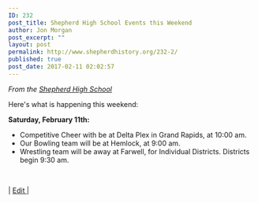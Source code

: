 ```yaml
---
ID: 232
post_title: Shepherd High School Events this Weekend
author: Jon Morgan
post_excerpt: ""
layout: post
permalink: http://www.shepherdhistory.org/232-2/
published: true
post_date: 2017-02-11 02:02:57
---
```

<em>From the </em><a href="https://www.facebook.com/shepherdmihs/"><em>Shepherd High School</em></a>

Here's what is happening this weekend:

<strong>Saturday, February 11th:</strong>
<ul>
 	<li>Competitive Cheer with be at Delta Plex in Grand Rapids, at 10:00 am.</li>
 	<li>Our Bowling team will be at Hemlock, at 9:00 am.</li>
 	<li>Wrestling team will be away at Farwell, for Individual Districts. Districts begin 9:30 am.</li>
</ul>
&nbsp;

| <a href="https://shepherdonline.quip.com/kUbbAtA2f9Yq">Edit </a>|
